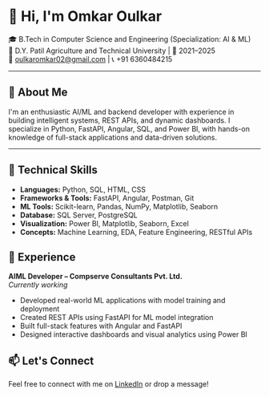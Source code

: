 # 👋 Hi, I'm Omkar Oulkar

🎓 B.Tech in Computer Science and Engineering (Specialization: AI & ML)  
📍 D.Y. Patil Agriculture and Technical University | 📅 2021–2025  
📧 oulkaromkar02@gmail.com | 📞 +91 6360484215  


---

## 🚀 About Me

I'm an enthusiastic AI/ML and backend developer with experience in building intelligent systems, REST APIs, and dynamic dashboards. I specialize in Python, FastAPI, Angular, SQL, and Power BI, with hands-on knowledge of full-stack applications and data-driven solutions.

---

## 🔧 Technical Skills

- **Languages:** Python, SQL, HTML, CSS  
- **Frameworks & Tools:** FastAPI, Angular, Postman, Git  
- **ML Tools:** Scikit-learn, Pandas, NumPy, Matplotlib, Seaborn  
- **Database:** SQL Server, PostgreSQL  
- **Visualization:** Power BI, Matplotlib, Seaborn, Excel  
- **Concepts:** Machine Learning, EDA, Feature Engineering, RESTful APIs



## 💼 Experience

**AIML Developer – Compserve Consultants Pvt. Ltd.**  
*Currently working*

- Developed real-world ML applications with model training and deployment
- Created REST APIs using FastAPI for ML model integration
- Built full-stack features with Angular and FastAPI
- Designed interactive dashboards and visual analytics using Power BI



## 📫 Let's Connect

Feel free to connect with me on [LinkedIn]( www.linkedin.com/in/omkar19 ) or drop a message!

